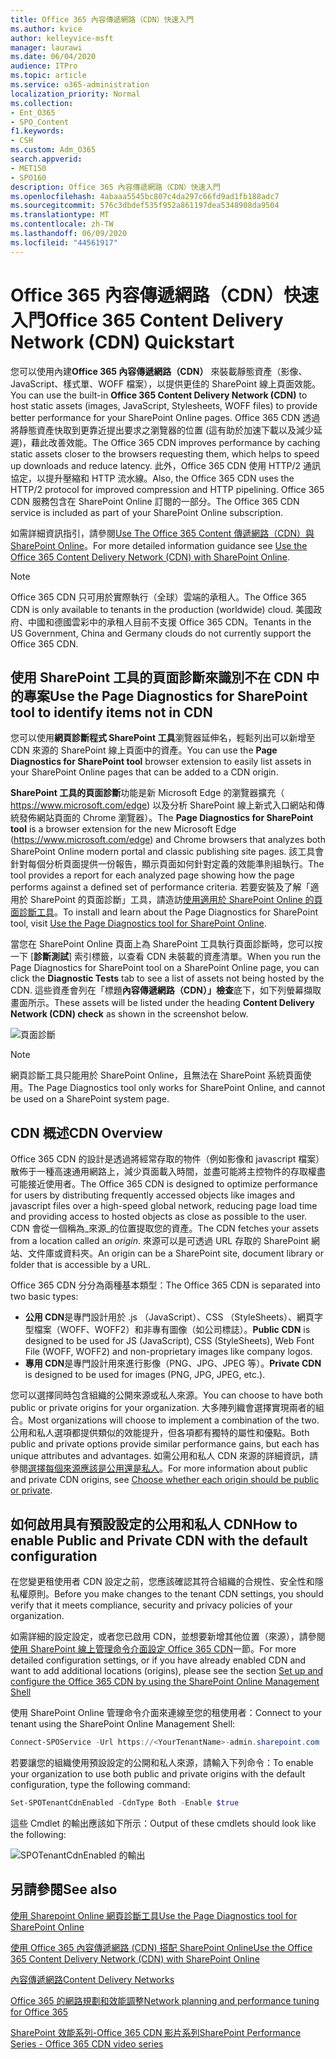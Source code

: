 ```yaml
---
title: Office 365 內容傳遞網路（CDN）快速入門
ms.author: kvice
author: kelleyvice-msft
manager: laurawi
ms.date: 06/04/2020
audience: ITPro
ms.topic: article
ms.service: o365-administration
localization_priority: Normal
ms.collection:
- Ent_O365
- SPO_Content
f1.keywords:
- CSH
ms.custom: Adm_O365
search.appverid:
- MET150
- SPO160
description: Office 365 內容傳遞網路（CDN）快速入門
ms.openlocfilehash: 4abaaa5545bc807c4da297c66fd9ad1fb188adc7
ms.sourcegitcommit: 576c3dbdef535f952a861197dea5348908da9504
ms.translationtype: MT
ms.contentlocale: zh-TW
ms.lasthandoff: 06/09/2020
ms.locfileid: "44561917"
---
```

# <a name="office-365-content-delivery-network-cdn-quickstart"></a><span data-ttu-id="04dee-103">Office 365 內容傳遞網路（CDN）快速入門</span><span class="sxs-lookup"><span data-stu-id="04dee-103">Office 365 Content Delivery Network (CDN) Quickstart</span></span>

<span data-ttu-id="04dee-104">您可以使用內建**Office 365 內容傳遞網路（CDN）** 來裝載靜態資產（影像、JavaScript、樣式單、WOFF 檔案），以提供更佳的 SharePoint 線上頁面效能。</span><span class="sxs-lookup"><span data-stu-id="04dee-104">You can use the built-in **Office 365 Content Delivery Network (CDN)** to host static assets (images, JavaScript, Stylesheets, WOFF files) to provide better performance for your SharePoint Online pages.</span></span> <span data-ttu-id="04dee-105">Office 365 CDN 透過將靜態資產快取到更靠近提出要求之瀏覽器的位置 (這有助於加速下載以及減少延遲)，藉此改善效能。</span><span class="sxs-lookup"><span data-stu-id="04dee-105">The Office 365 CDN improves performance by caching static assets closer to the browsers requesting them, which helps to speed up downloads and reduce latency.</span></span> <span data-ttu-id="04dee-106">此外，Office 365 CDN 使用 HTTP/2 通訊協定，以提升壓縮和 HTTP 流水線。</span><span class="sxs-lookup"><span data-stu-id="04dee-106">Also, the Office 365 CDN uses the HTTP/2 protocol for improved compression and HTTP pipelining.</span></span> <span data-ttu-id="04dee-107">Office 365 CDN 服務包含在 SharePoint Online 訂閱的一部分。</span><span class="sxs-lookup"><span data-stu-id="04dee-107">The Office 365 CDN service is included as part of your SharePoint Online subscription.</span></span>

<span data-ttu-id="04dee-108">如需詳細資訊指引，請參閱[Use The Office 365 Content 傳遞網路（CDN）與 SharePoint Online](use-office-365-cdn-with-spo.md)。</span><span class="sxs-lookup"><span data-stu-id="04dee-108">For more detailed information guidance see [Use the Office 365 Content Delivery Network (CDN) with SharePoint Online](use-office-365-cdn-with-spo.md).</span></span>

>[!NOTE]
><span data-ttu-id="04dee-109">Office 365 CDN 只可用於實際執行（全球）雲端的承租人。</span><span class="sxs-lookup"><span data-stu-id="04dee-109">The Office 365 CDN is only available to tenants in the production (worldwide) cloud.</span></span> <span data-ttu-id="04dee-110">美國政府、中國和德國雲彩中的承租人目前不支援 Office 365 CDN。</span><span class="sxs-lookup"><span data-stu-id="04dee-110">Tenants in the US Government, China and Germany clouds do not currently support the Office 365 CDN.</span></span>

## <a name="use-the-page-diagnostics-for-sharepoint-tool-to-identify-items-not-in-cdn"></a><span data-ttu-id="04dee-111">使用 SharePoint 工具的頁面診斷來識別不在 CDN 中的專案</span><span class="sxs-lookup"><span data-stu-id="04dee-111">Use the Page Diagnostics for SharePoint tool to identify items not in CDN</span></span>

<span data-ttu-id="04dee-112">您可以使用**網頁診斷程式 SharePoint 工具**瀏覽器延伸名，輕鬆列出可以新增至 CDN 來源的 SharePoint 線上頁面中的資產。</span><span class="sxs-lookup"><span data-stu-id="04dee-112">You can use the **Page Diagnostics for SharePoint tool** browser extension to easily list assets in your SharePoint Online pages that can be added to a CDN origin.</span></span>

<span data-ttu-id="04dee-113">**SharePoint 工具的頁面診斷**功能是新 Microsoft Edge 的瀏覽器擴充（ https://www.microsoft.com/edge) 以及分析 SharePoint 線上新式入口網站和傳統發佈網站頁面的 Chrome 瀏覽器）。</span><span class="sxs-lookup"><span data-stu-id="04dee-113">The **Page Diagnostics for SharePoint tool** is a browser extension for the new Microsoft Edge (https://www.microsoft.com/edge) and Chrome browsers that analyzes both SharePoint Online modern portal and classic publishing site pages.</span></span> <span data-ttu-id="04dee-114">該工具會針對每個分析頁面提供一份報告，顯示頁面如何針對定義的效能準則組執行。</span><span class="sxs-lookup"><span data-stu-id="04dee-114">The tool provides a report for each analyzed page showing how the page performs against a defined set of performance criteria.</span></span> <span data-ttu-id="04dee-115">若要安裝及了解「適用於 SharePoint 的頁面診斷」工具，請造訪[使用適用於 SharePoint Online 的頁面診斷工具](https://aka.ms/perftool)。</span><span class="sxs-lookup"><span data-stu-id="04dee-115">To install and learn about the Page Diagnostics for SharePoint tool, visit [Use the Page Diagnostics tool for SharePoint Online](https://aka.ms/perftool).</span></span>

<span data-ttu-id="04dee-116">當您在 SharePoint Online 頁面上為 SharePoint 工具執行頁面診斷時，您可以按一下 [**診斷測試**] 索引標籤，以查看 CDN 未裝載的資產清單。</span><span class="sxs-lookup"><span data-stu-id="04dee-116">When you run the Page Diagnostics for SharePoint tool on a SharePoint Online page, you can click the **Diagnostic Tests** tab to see a list of assets not being hosted by the CDN.</span></span> <span data-ttu-id="04dee-117">這些資產會列在「標題**內容傳遞網路（CDN）」檢查**底下，如下列螢幕擷取畫面所示。</span><span class="sxs-lookup"><span data-stu-id="04dee-117">These assets will be listed under the heading **Content Delivery Network (CDN) check** as shown in the screenshot below.</span></span>

![頁面診斷](media/page-diagnostics-for-spo/pagediag-results-general.PNG)

>[!NOTE]
><span data-ttu-id="04dee-119">網頁診斷工具只能用於 SharePoint Online，且無法在 SharePoint 系統頁面使用。</span><span class="sxs-lookup"><span data-stu-id="04dee-119">The Page Diagnostics tool only works for SharePoint Online, and cannot be used on a SharePoint system page.</span></span>

## <a name="cdn-overview"></a><span data-ttu-id="04dee-120">CDN 概述</span><span class="sxs-lookup"><span data-stu-id="04dee-120">CDN Overview</span></span>

<span data-ttu-id="04dee-121">Office 365 CDN 的設計是透過將經常存取的物件（例如影像和 javascript 檔案）散佈于一種高速通用網路上，減少頁面載入時間，並盡可能將主控物件的存取權盡可能接近使用者。</span><span class="sxs-lookup"><span data-stu-id="04dee-121">The Office 365 CDN is designed to optimize performance for users by distributing frequently accessed objects like images and javascript files over a high-speed global network, reducing page load time and providing access to hosted objects as close as possible to the user.</span></span> <span data-ttu-id="04dee-122">CDN 會從一個稱為_來源_的位置提取您的資產。</span><span class="sxs-lookup"><span data-stu-id="04dee-122">The CDN fetches your assets from a location called an _origin_.</span></span> <span data-ttu-id="04dee-123">來源可以是可透過 URL 存取的 SharePoint 網站、文件庫或資料夾。</span><span class="sxs-lookup"><span data-stu-id="04dee-123">An origin can be a SharePoint site, document library or folder that is accessible by a URL.</span></span>

<span data-ttu-id="04dee-124">Office 365 CDN 分分為兩種基本類型：</span><span class="sxs-lookup"><span data-stu-id="04dee-124">The Office 365 CDN is separated into two basic types:</span></span>

- <span data-ttu-id="04dee-125">**公用 CDN**是專門設計用於 .js （JavaScript）、CSS （StyleSheets）、網頁字型檔案（WOFF、WOFF2）和非專有圖像（如公司標誌）。</span><span class="sxs-lookup"><span data-stu-id="04dee-125">**Public CDN** is designed to be used for JS (JavaScript), CSS (StyleSheets), Web Font File (WOFF, WOFF2) and non-proprietary images like company logos.</span></span>
- <span data-ttu-id="04dee-126">**專用 CDN**是專門設計用來進行影像（PNG、JPG、JPEG 等）。</span><span class="sxs-lookup"><span data-stu-id="04dee-126">**Private CDN** is designed to be used for images (PNG, JPG, JPEG, etc.).</span></span>

<span data-ttu-id="04dee-127">您可以選擇同時包含組織的公開來源或私人來源。</span><span class="sxs-lookup"><span data-stu-id="04dee-127">You can choose to have both public or private origins for your organization.</span></span> <span data-ttu-id="04dee-128">大多陣列織會選擇實現兩者的組合。</span><span class="sxs-lookup"><span data-stu-id="04dee-128">Most organizations will choose to implement a combination of the two.</span></span> <span data-ttu-id="04dee-129">公用和私人選項都提供類似的效能提升，但各項都有獨特的屬性和優點。</span><span class="sxs-lookup"><span data-stu-id="04dee-129">Both public and private options provide similar performance gains, but each has unique attributes and advantages.</span></span> <span data-ttu-id="04dee-130">如需公用和私人 CDN 來源的詳細資訊，請參閱[選擇每個來源應該是公用還是私人](use-office-365-cdn-with-spo.md#CDNOriginChoosePublicPrivate)。</span><span class="sxs-lookup"><span data-stu-id="04dee-130">For more information about public and private CDN origins, see [Choose whether each origin should be public or private](use-office-365-cdn-with-spo.md#CDNOriginChoosePublicPrivate).</span></span>

## <a name="how-to-enable-public-and-private-cdn-with-the-default-configuration"></a><span data-ttu-id="04dee-131">如何啟用具有預設設定的公用和私人 CDN</span><span class="sxs-lookup"><span data-stu-id="04dee-131">How to enable Public and Private CDN with the default configuration</span></span>
<span data-ttu-id="04dee-132">在您變更租使用者 CDN 設定之前，您應該確認其符合組織的合規性、安全性和隱私權原則。</span><span class="sxs-lookup"><span data-stu-id="04dee-132">Before you make changes to the tenant CDN settings, you should verify that it meets compliance, security and privacy policies of your organization.</span></span>

<span data-ttu-id="04dee-133">如需詳細的設定設定，或者您已啟用 CDN，並想要新增其他位置（來源），請參閱[使用 SharePoint 線上管理命令介面設定 Office 365 CDN](use-office-365-cdn-with-spo.md#set-up-and-configure-the-office-365-cdn-by-using-the-sharepoint-online-management-shell)一節。</span><span class="sxs-lookup"><span data-stu-id="04dee-133">For more detailed configuration settings, or if you have already enabled CDN and want to add additional locations (origins), please see the section [Set up and configure the Office 365 CDN by using the SharePoint Online Management Shell](use-office-365-cdn-with-spo.md#set-up-and-configure-the-office-365-cdn-by-using-the-sharepoint-online-management-shell)</span></span>

<span data-ttu-id="04dee-134">使用 SharePoint Online 管理命令介面來連線至您的租使用者：</span><span class="sxs-lookup"><span data-stu-id="04dee-134">Connect to your tenant using the SharePoint Online Management Shell:</span></span>

```PowerShell
Connect-SPOService -Url https://<YourTenantName>-admin.sharepoint.com
```

<span data-ttu-id="04dee-135">若要讓您的組織使用預設設定的公開和私人來源，請輸入下列命令：</span><span class="sxs-lookup"><span data-stu-id="04dee-135">To enable your organization to use both public and private origins with the default configuration, type the following command:</span></span>

```PowerShell
Set-SPOTenantCdnEnabled -CdnType Both -Enable $true
```

<span data-ttu-id="04dee-136">這些 Cmdlet 的輸出應該如下所示：</span><span class="sxs-lookup"><span data-stu-id="04dee-136">Output of these cmdlets should look like the following:</span></span>

![SPOTenantCdnEnabled 的輸出](media/O365-CDN/o365-cdn-enable-output.png)

## <a name="see-also"></a><span data-ttu-id="04dee-138">另請參閱</span><span class="sxs-lookup"><span data-stu-id="04dee-138">See also</span></span>

[<span data-ttu-id="04dee-139">使用 Sharepoint Online 網頁診斷工具</span><span class="sxs-lookup"><span data-stu-id="04dee-139">Use the Page Diagnostics tool for SharePoint Online</span></span>](https://aka.ms/perftool)

[<span data-ttu-id="04dee-140">使用 Office 365 內容傳遞網路 (CDN) 搭配 SharePoint Online</span><span class="sxs-lookup"><span data-stu-id="04dee-140">Use the Office 365 Content Delivery Network (CDN) with SharePoint Online</span></span>](use-office-365-cdn-with-spo.md)

[<span data-ttu-id="04dee-141">內容傳遞網路</span><span class="sxs-lookup"><span data-stu-id="04dee-141">Content Delivery Networks</span></span>](https://aka.ms/o365cdns)

[<span data-ttu-id="04dee-142">Office 365 的網路規劃和效能調整</span><span class="sxs-lookup"><span data-stu-id="04dee-142">Network planning and performance tuning for Office 365</span></span>](https://aka.ms/tune)

[<span data-ttu-id="04dee-143">SharePoint 效能系列-Office 365 CDN 影片系列</span><span class="sxs-lookup"><span data-stu-id="04dee-143">SharePoint Performance Series - Office 365 CDN video series</span></span>](https://www.youtube.com/playlist?list=PLR9nK3mnD-OWMfr1BA9mr5oCw2aJXw4WA)
